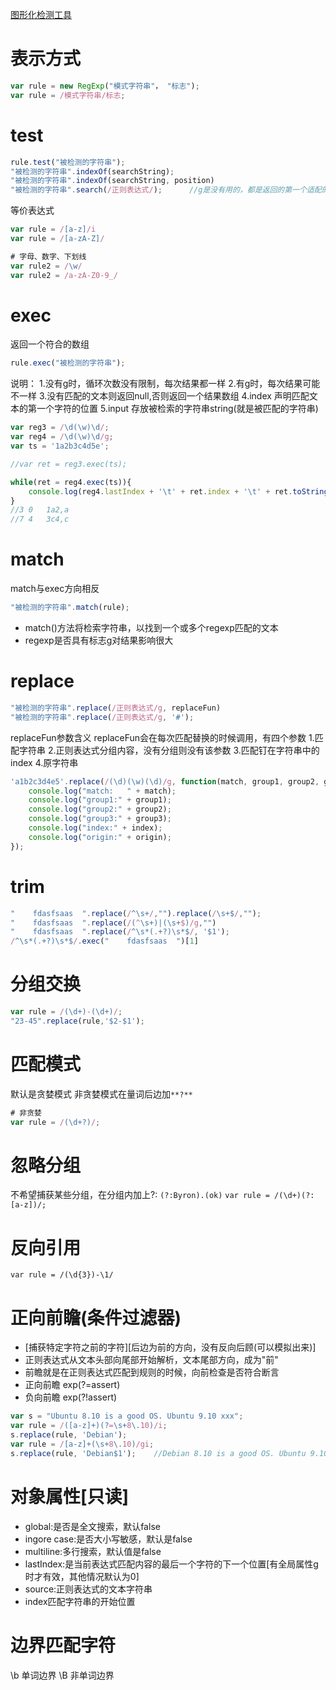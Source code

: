 [图形化检测工具](https://regexper.com/)
# 表示方式
```javascript
var rule = new RegExp("模式字符串"， "标志");
var rule = /模式字符串/标志;
```
# test
```javascript
rule.test("被检测的字符串");
"被检测的字符串".indexOf(searchString);
"被检测的字符串".indexOf(searchString, position)
"被检测的字符串".search(/正则表达式/);	    //g是没有用的，都是返回的第一个适配的
```
等价表达式
```javascript
var rule = /[a-z]/i
var rule = /[a-zA-Z]/

# 字母、数字、下划线
var rule2 = /\w/
var rule2 = /a-zA-Z0-9_/
```
# exec
返回一个符合的数组
```javascript
rule.exec("被检测的字符串");
```
说明：
1.没有g时，循环次数没有限制，每次结果都一样
2.有g时，每次结果可能不一样
3.没有匹配的文本则返回null,否则返回一个结果数组
4.index	声明匹配文本的第一个字符的位置
5.input	存放被检索的字符串string(就是被匹配的字符串)
```javascript
var reg3 = /\d(\w)\d/;
var reg4 = /\d(\w)\d/g;
var ts = '1a2b3c4d5e';

//var ret = reg3.exec(ts);

while(ret = reg4.exec(ts)){
	console.log(reg4.lastIndex + '\t' + ret.index + '\t' + ret.toString());
}
//3	0	1a2,a
//7	4	3c4,c
```
# match
match与exec方向相反
```javascript
"被检测的字符串".match(rule);
```
* match()方法将检索字符串，以找到一个或多个regexp匹配的文本
* regexp是否具有标志g对结果影响很大
# replace
```javascript
"被检测的字符串".replace(/正则表达式/g, replaceFun)
"被检测的字符串".replace(/正则表达式/g, '#');
```
replaceFun参数含义
replaceFun会在每次匹配替换的时候调用，有四个参数
1.匹配字符串
2.正则表达式分组内容，没有分组则没有该参数
3.匹配钉在字符串中的index
4.原字符串
```javascript
'a1b2c3d4e5'.replace(/(\d)(\w)(\d)/g, function(match, group1, group2, group3, index, origin){
	console.log("match:   " + match);
	console.log("group1:" + group1);
	console.log("group2:" + group2);
	console.log("group3:" + group3);
	console.log("index:" + index);
	console.log("origin:" + origin);
});
```
# trim
```javascript
"    fdasfsaas  ".replace(/^\s+/,"").replace(/\s+$/,"");
"    fdasfsaas  ".replace(/(^\s+)|(\s+$)/g,"")
"    fdasfsaas  ".replace(/^\s*(.+?)\s*$/, '$1');
/^\s*(.+?)\s*$/.exec("    fdasfsaas  ")[1]
```
# 分组交换
```javascript
var rule = /(\d+)-(\d+)/;
"23-45".replace(rule,'$2-$1');
```
# 匹配模式
默认是贪婪模式
非贪婪模式在量词后边加```**?**```
```javascript
# 非贪婪
var rule = /(\d+?)/;
```
# 忽略分组
不希望捕获某些分组，在分组内加上?:
`(?:Byron).(ok)`
`var rule = /(\d+)(?:[a-z])/;`
# 反向引用
`var rule = /(\d{3})-\1/`
# 正向前瞻(条件过滤器)
* [捕获特定字符之前的字符][后边为前的方向，没有反向后顾(可以模拟出来)]
* 正则表达式从文本头部向尾部开始解析，文本尾部方向，成为"前"
* 前瞻就是在正则表达式匹配到规则的时候，向前检查是否符合断言
* 正向前瞻		exp(?=assert)
* 负向前瞻		exp(?!assert)
```javascript
var s = "Ubuntu 8.10 is a good OS. Ubuntu 9.10 xxx";
var rule = /([a-z]+)(?=\s+8\.10)/i;
s.replace(rule, 'Debian');
var rule = /[a-z]+(\s+8\.10)/gi;
s.replace(rule, 'Debian$1');    //Debian 8.10 is a good OS. Ubuntu 9.10 xxx
```
# 对象属性[只读]
* global:是否是全文搜索，默认false
* ingore case:是否大小写敏感，默认是false
* multiline:多行搜索，默认值是false
* lastIndex:是当前表达式匹配内容的最后一个字符的下一个位置[有全局属性g时才有效，其他情况默认为0]
* source:正则表达式的文本字符串
* index匹配字符串的开始位置
# 边界匹配字符
\b   单词边界
\B   非单词边界
